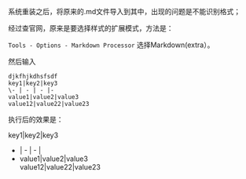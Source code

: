 系统重装之后，将原来的.md文件导入到其中，出现的问题是不能识别格式；

经过查官网，原来是要选择样式的扩展模式，方法是：

`Tools - Options - Markdown Processor` 选择Markdown(extra）。

然后输入
  
    djkfhjkdhsfsdf        
	key1|key2|key3   
 	\- | - | - |-
	value1|value2|value3  
	value12|value22|value23   

     

执行后的效果是：

   
key1|key2|key3   
- | - | - |
- value1|value2|value3  
value12|value22|value23 
